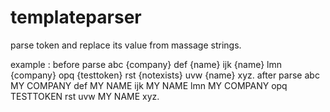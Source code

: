 templateparser
==============

parse token and replace its value from massage strings. 

example :
before parse
abc {company} def {name} ijk {name} lmn {company} opq {testtoken} rst {notexists} uvw {name} xyz.
after parse
abc MY COMPANY def MY NAME ijk MY NAME lmn MY COMPANY opq TESTTOKEN rst uvw MY NAME xyz. 

